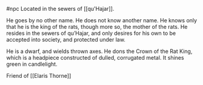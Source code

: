 #npc
Located in the sewers of [[qu'Hajar]].

He goes by no other name. He does not know another name. He knows only that he is the king of the rats, though more so, the mother of the rats. He resides in the sewers of qu’Hajar, and only desires for his own to be accepted into society, and protected under law. 

He is a dwarf, and wields thrown axes. He dons the Crown of the Rat King, which is a headpiece constructed of dulled, corrugated metal. It shines green in candlelight. 

Friend of [[Elaris Thorne]]